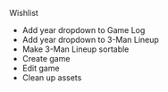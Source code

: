 Wishlist
- Add year dropdown to Game Log
- Add year dropdown to 3-Man Lineup
- Make 3-Man Lineup sortable
- Create game
- Edit game
- Clean up assets
